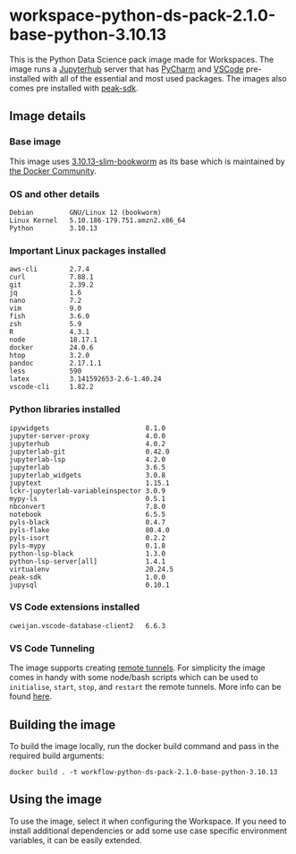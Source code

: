 # workspace-python-ds-pack-2.1.0-base-python-3.10.13
This is the Python Data Science pack image made for Workspaces. 
The image runs a [Jupyterhub](https://jupyter.org/hub) server that has [PyCharm](https://lp.jetbrains.com/projector/) and [VSCode](https://github.com/coder/code-server) pre-installed with all of the essential and most used packages.
The images also comes pre installed with [peak-sdk](https://docs.peak.ai/sdk/).

## Image details
### Base image
This image uses [3.10.13-slim-bookworm](https://hub.docker.com/layers/library/python/3.10.13-slim-bookworm/images/sha256-fb6e9cde0d7ae6ea8cd516a76ba78dad72e6a09465a8e93fe847d63fbcebc9a6?context=explore) as its base which is maintained by [the Docker Community](https://github.com/docker-library/python).

### OS and other details
```
Debian         GNU/Linux 12 (bookworm)
Linux Kernel   5.10.186-179.751.amzn2.x86_64
Python         3.10.13
```

### Important Linux packages installed
```
aws-cli        2.7.4
curl           7.88.1
git            2.39.2
jq             1.6
nano           7.2
vim            9.0
fish           3.6.0
zsh            5.9
R              4.3.1
node           18.17.1
docker         24.0.6
htop           3.2.0
pandoc         2.17.1.1
less           590
latex          3.141592653-2.6-1.40.24
vscode-cli     1.82.2
```

### Python libraries installed
```
ipywidgets                        8.1.0
jupyter-server-proxy              4.0.0
jupyterhub                        4.0.2
jupyterlab-git                    0.42.0
jupyterlab-lsp                    4.2.0
jupyterlab                        3.6.5
jupyterlab_widgets                3.0.8
jupytext                          1.15.1
lckr-jupyterlab-variableinspector 3.0.9
mypy-ls                           0.5.1
nbconvert                         7.8.0
notebook                          6.5.5
pyls-black                        0.4.7
pyls-flake                        80.4.0
pyls-isort                        0.2.2
pyls-mypy                         0.1.8
python-lsp-black                  1.3.0
python-lsp-server[all]            1.4.1
virtualenv                        20.24.5
peak-sdk                          1.0.0
jupysql                           0.10.1
```

### VS Code extensions installed
```
cweijan.vscode-database-client2   6.6.3    
```

### VS Code Tunneling

The image supports creating [remote tunnels](https://code.visualstudio.com/docs/remote/tunnels). For simplicity the image comes in handy with some node/bash scripts which can be used to `initialise`, `start`, `stop`, and `restart` the remote tunnels. More info can be found [here](./TUNNELING.md).

## Building the image
To build the image locally, run the docker build command and pass in the required build arguments:
```
docker build . -t workflow-python-ds-pack-2.1.0-base-python-3.10.13
```

## Using the image
To use the image, select it when configuring the Workspace.
If you need to install additional dependencies or add some use case specific environment variables, it can be easily extended.
